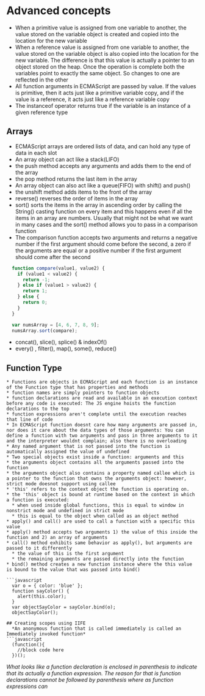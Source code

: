 # Advanced concepts
  * When a primitive value is assigned from one variable to another, the value stored on the variable object is created and copied into the location for the new variable
  * When a reference value is assigned from one variable to another, the value stored on the variable object is also copied into the location for the new variable. The difference is that this value is actually a pointer to an object stored on the heap. Once the operation is complete both the variables point to exactly the same object. So changes to one are reflected in the other
  * All function arguments in ECMAScript are passed by value. If the values is primitive, then it acts just like a primitive variable copy, and if the value is a reference, it acts just like a reference variable copy
  * The instanceof operator returns true if the variable is an instance of a given reference type
## Arrays
  * ECMAScript arrays are ordered lists of data, and can hold any type of data in each slot
  * An array object can act like a stack(LIFO)
  * the push method accepts any arguments and adds them to the end of the array
  * the pop method returns the last item in the array
  * An array object can also act like a queue(FIFO) with shift() and push()
  * the unshift method adds items to the front of the array
  * reverse() reverses the order of items in the array 
  * sort() sorts the items in the array in ascending order by calling the String() casting function on every item and this happens even if all the items in an array are numbers. Usually that might not be what we want in many cases and the sort() method allows you to pass in a comparison function
  * The comparison function accepts two arguments and returns a negative number if the first argument should come before the second, a zero if the arguments are equal or a positive number if the first argument should come after the second

  ```javascript
    function compare(value1, value2) {
      if (value1 < value2) {
        return -1;
      } else if (value1 > value2) {
        return 1;
      } else {
        return 0;
      }
    }

    var numsArray = [4, 6, 7, 8, 9];
    numsArray.sort(compare);
  ```
  * concat(), slice(), splice() & indexOf() 
  * every() , filter(), map(), some(), reduce()

  ## Function Type
    * Functions are objects in ECMAScript and each function is an instance of the Function type that has properties and methods
    * function names are simply pointers to function objects
    * function declarations are read and available in an execution context before any code is executed: The JS engine hoists the function declarations to the top
    * function expressions aren't complete until the execution reaches that line of code
    * In ECMAScript function doesnt care how many arguments are passed in, nor does it care about the data types of those arguments: You can define a function with two arguments and pass in three arguments to it and the interpreter wouldnt complain; also there is no overloading
    * Any named argument that is not passed into the function is automatically assigned the value of undefined
    * Two special objects exist inside a function: arguments and this
    * the arguments object contains all the arguments passed into the function
    * the arguments object also contains a property named callee which is a pointer to the function that owns the arguments object: however, strict mode doesnot support using callee
    * 'this' refers to the context object the function is operating on.
    * the 'this' object is bound at runtime based on the context in which a function is executed: 
      * when used inside global functions, this is equal to window in nonstrict mode and undefined in strict mode
      * this is equal to the object when called as an object method
    * apply() and call() are used to call a function with a specific this value
    * apply() method accepts two arguments 1) the value of this inside the function and 2) an array of arguments
    * call() method exhibits same behavior as apply(), but arguments are passed to it differently
      * the value of this is the first argument
      * the remaining arguments are passed directly into the function
    * bind() method creates a new function instance where the this value is bound to the value that was passed into bind()

    ```javascript
      var o = { color: 'blue' };
      function sayColor() {
        alert(this.color);
      }
      var objectSayColor = sayColor.bind(o);
      objectSayColor();
  ```
  ## Creating scopes using IIFE
    *An anonymous function that is called immediately is called an Immediately invoked function*
  ```javascript
    (function(){
      //block code here
    })();
  ```
   *What looks like a function declaration is enclosed in parenthesis to indicate that its actually a function expression. The reason for that is function declarations cannot be followed by parenthesis where as function expressions can*